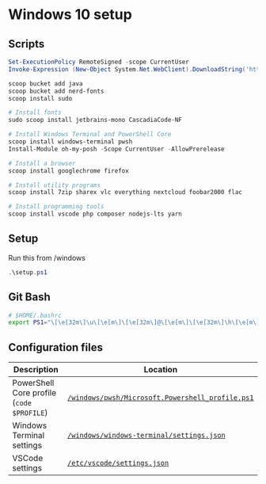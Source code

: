 # Windows 10 setup

## Scripts

```powershell
Set-ExecutionPolicy RemoteSigned -scope CurrentUser
Invoke-Expression (New-Object System.Net.WebClient).DownloadString('https://get.scoop.sh')

scoop bucket add java
scoop bucket add nerd-fonts
scoop install sudo

# Install fonts
sudo scoop install jetbrains-mono CascadiaCode-NF

# Install Windows Terminal and PowerShell Core
scoop install windows-terminal pwsh
Install-Module oh-my-posh -Scope CurrentUser -AllowPrerelease

# Install a browser
scoop install googlechrome firefox

# Install utility programs
scoop install 7zip sharex vlc everything nextcloud foobar2000 flac

# Install programming tools
scoop install vscode php composer nodejs-lts yarn
```

## Setup

Run this from /windows

```powershell
.\setup.ps1
```

## Git Bash

```bash
# $HOME/.bashrc
export PS1="\[\e[32m\]\u\[\e[m\]\[\e[32m\]@\[\e[m\]\[\e[32m\]\h\[\e[m\] \[\e[33m\]\w\[\e[m\]\[\e[36m\]\`__git_ps1\`\[\e[m\] "
```

## Configuration files

| Description | Location |
| - | - |
| PowerShell Core profile (`code $PROFILE`) | [`/windows/pwsh/Microsoft.Powershell_profile.ps1`](/windows/pwsh/Microsoft.Powershell_profile.ps1) |
| Windows Terminal settings | [`/windows/windows-terminal/settings.json`](/windows/windows-terminal/settings.json) |
| VSCode settings | [`/etc/vscode/settings.json`](/etc/vscode/settings.json) |